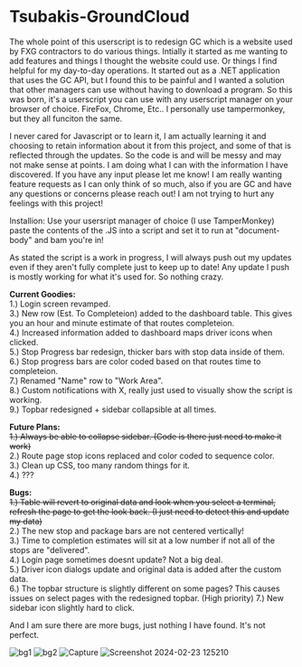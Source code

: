 # Tsubakis-GroundCloud
The whole point of this userscript is to redesign GC which is a website used by FXG contractors to do various things. Intially it started as me wanting to add features and things I thought the website could use. Or things I find helpful for my day-to-day operations. It started out as a .NET application that uses the GC API, but I found this to be painful and I wanted a solution that other managers can use without having to download a program.
So this was born, it's a userscript you can use with any userscript manager on your browser of choice. FireFox, Chrome, Etc.. I personally use tampermonkey, but they all funciton the same.

I never cared for Javascript or to learn it, I am actually learning it and choosing to retain information about it from this project, and some of that is reflected through the updates. So the code is and will be messy and may not make sense at points.
I am doing what I can with the information I have discovered. If you have any input please let me know! I am really wanting feature requests as I can only think of so much, also if you are GC and have any questions or concerns please reach out!
I am not trying to hurt any feelings with this project! 

Installion: Use your usersript manager of choice (I use TamperMonkey) paste the contents of the .JS into a script and set it to run at "document-body" and bam you're in!

As stated the script is a work in progress, I will always push out my updates even if they aren't fully complete just to keep up to date! Any update I push is mostly working for what it's used for. So nothing crazy.

**Current Goodies:** <br />
1.) Login screen revamped. <br />
3.) New row (Est. To Completeion) added to the dashboard table. This gives you an hour and minute estimate of that routes completeion. <br />
4.) Increased information added to dashboard maps driver icons when clicked. <br />
5.) Stop Progress bar redesign, thicker bars with stop data inside of them. <br />
6.) Stop progress bars are color coded based on that routes time to completeion. <br />
7.) Renamed "Name" row to "Work Area". <br />
8.) Custom notifications with X, really just used to visually show the script is working. <br />
9.) Topbar redesigned + sidebar collapsible at all times. <br />

**Future Plans:** <br />
  ~~1.) Always be able to collapse sidebar. (Code is there just need to make it work)~~ <br />
  2.) Route page stop icons replaced and color coded to sequence color. <br />
  3.) Clean up CSS, too many random things for it. <br />
  4.) ??? <br />

**Bugs:** <br />
  ~~1.) Table will revert to original data and look when you select a terminal, refresh the page to get the look back. (I just need to detect this and update my data)~~ <br />
  2.) The new stop and package bars are not centered vertically! <br />
  3.) Time to completion estimates will sit at a low number if not all of the stops are "delivered". <br />
  4.) Login page sometimes doesnt update? Not a big deal. <br />
  5.) Driver icon dialogs update and original data is added after the custom data.<br />
  6.) The topbar structure is slightly different on some pages? This causes issues on select pages with the redesigned topbar. (High priority)
  7.) New sidebar icon slightly hard to click. <br />

And I am sure there are more bugs, just nothing I have found. It's not perfect.

![bg1](https://github.com/trevorftp/Tsubakis-GroundCloud/assets/17115206/7d5200bc-a1f4-4b0e-a816-90fd428333c4)
![bg2](https://github.com/trevorftp/Tsubakis-GroundCloud/assets/17115206/1ee7ae0a-779c-4ac1-a779-7141f42bd99c)
![Capture](https://github.com/trevorftp/Tsubakis-GroundCloud/assets/17115206/233259ab-dff7-4726-ab2d-730088b20ec9)
![Screenshot 2024-02-23 125210](https://github.com/trevorftp/Tsubakis-GroundCloud/assets/17115206/626668d6-6d55-4246-8efb-3f5c4f336a49)

